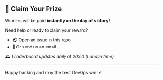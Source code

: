 ## 💸 Claim Your Prize
Winners will be paid **instantly on the day of victory!**

Need help or ready to claim your reward?
- 📬 Open an issue in this repo
- 📧 Or send us an email

🕰️ *Leaderboard updates daily at 20:00 (London time)*

---

Happy hacking and may the best DevOps win! ⚡
